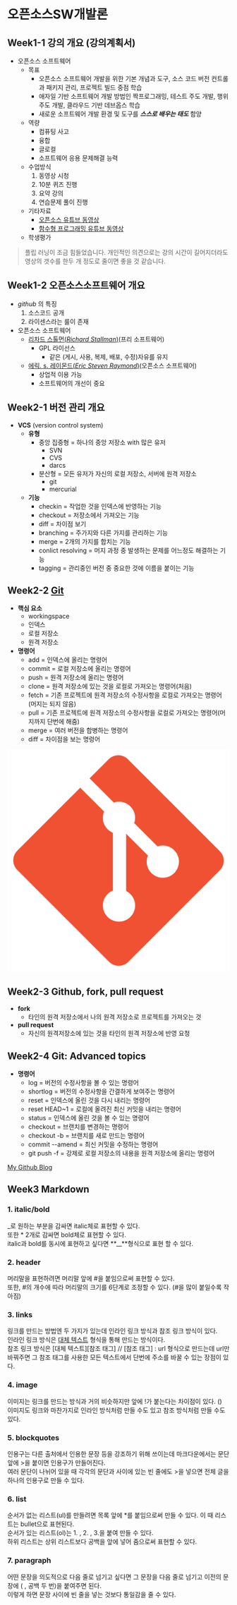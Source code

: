 
# **오픈소스SW개발론**
## Week1-1 강의 개요 (강의계획서)
* 오픈소스 소프트웨어
  * 목표
    * 오픈소스 소프트웨어 개발을 위한 기본 개념과 도구, 소스 코드 버전 컨트롤과 패키지 관리, 프로젝트 빌드 중점 학습
    * 애자일 기반 소프트웨어 개발 방법인 짝프로그래밍, 테스트 주도 개발, 행위 주도 개발, 클라우드 기반 데브옵스 학습
    * 새로운 소프트웨어 개발 환경 및 도구를 **_스스로 배우는 태도_** 함양
  * 역량
    * 컴퓨팅 사고
    * 융합
    * 글로컬
    * 소프트웨어 응용 문제해결 능력
  * 수업방식
    1. 동영상 시청
    2. 10분 퀴즈 진행
    3. 요약 강의
    4. 연습문제 풀이 진행
  * 기타자료
    * [오픈소스 유튜브 동영상](https://www.youtube.com/watch?v=WNfl_Xaqk10&list=PLhbaMvGyp999F4RqSqCoXetq8OcT1IfJW)
    * [함수형 프로그래밍 유튜브 동영상](https://www.youtube.com/watch?v=F1-YixIQ3OU&list=PLhbaMvGyp99_NphAX7k5OqcM1fXLZne8t)
  * 학생평가
>플립 러닝이 조금 힘들었습니다. 개인적인 의견으로는 강의 시간이 길어지더라도 영상의 갯수를 한두 개 정도로 줄이면 좋을 것 같습니다.

## Week1-2 오픈소스소프트웨어 개요  
*  _github_ 의 특징
   1. 소스코드 공개
   2. 라이센스라는 룰이 존재  
* 오픈소스 소프트웨어
   * [리차드 스톨먼(_Richard Stallman_)](https://ko.wikipedia.org/wiki/%EB%A6%AC%EC%B2%98%EB%93%9C_%EC%8A%A4%ED%86%A8%EB%A8%BC)(프리 소프트웨어)
      * GPL 라이선스
         *  같은 (게시, 사용, 복제, 배포, 수정)자유를 유지
   * [에릭. s. 레이몬드(_Eric Steven Raymond_)](https://ko.wikipedia.org/wiki/%EC%97%90%EB%A6%AD_%EB%A0%88%EC%9D%B4%EB%A8%BC%EB%93%9C)(오픈소스 소프트웨어) 
      * 상업적 이용 가능
      * 소프트웨어의 개선이 중요


## Week2-1 버전 관리 개요
 * **VCS** (version control system)  
   * **유형**  
     * 중앙 집중형 = 하나의 중앙 저장소 with 많은 유저  
        * SVN  
        * CVS  
        * darcs  
     * 분산형 = 모든 유저가 자신의 로컬 저장소, 서버에 원격 저장소
        * git  
        * mercurial   
   * **기능**
     * checkin = 작업한 것을 인덱스에 반영하는 기능  
     * checkout = 저장소에서 가져오는 기능  
     * diff = 차이점 보기  
     * branching = 주가지와 다른 가지를 관리하는 기능  
     * merge = 2개의 가지를 합치는 기능  
     * conlict resolving = 머지 과정 중 발생하는 문제를 어느정도 해결하는 기능  
     * tagging = 관리중인 버전 중 중요한 것에 이름을 붙이는 기능  
## Week2-2 [Git](https://github.com/)
 * **핵심 요소**
    * workingspace  
    * 인덱스  
    * 로컬 저장소  
    * 원격 저장소  
 * **명령어**
    * add = 인덱스에 올리는 명령어  
    * commit = 로컬 저장소에 올리는 명령어  
    * push = 원격 저장소에 올리는 명령어  
    * clone = 원격 저장소에 있는 것을 로컬로 가져오는 명령어(처음)  
    * fetch = 기존 프로젝트에 원격 저장소의 수정사항을 로컬로 가져오는 명령어(머지는 되지 않음)  
    *  pull = 기존 프로젝트에 원격 저장소의 수정사항을 로컬로 가져오는 명령어(머지까지 단번에 해줌)  
    * merge = 여러 버전을 합병하는 명령어  
    * diff = 차이점을 보는 명령어 
   
  ![Image](git.png)
## Week2-3 Github, fork, pull request
 * **fork**
   * 타인의 원격 저장소에서 나의 원격 저장소로 프로젝트를 가져오는 것
 * **pull request**
   * 자신의 원격저장소에 있는 것을 타인의 원격 저장소에 반영 요청
## Week2-4 Git: Advanced topics
 * **명령어**
   * log = 버전의 수정사항을 볼 수 있는 명령어
   * shortlog = 버전의 수정사항을 간결하게 보여주는 명령어
   * reset = 인덱스에 올린 것을 다시 내리는 명령어
   * reset HEAD~1 = 로컬에 올려진 최신 커밋을 내리는 명령어
   * status =  인덱스에 올린 것을 볼 수 있는 명령어
   * checkout = 브랜치를 변경하는 명령어
   * checkout -b = 브랜치를 새로 만드는 명령어
   * commit --amend = 최신 커밋을 수정하는 명령어
   * git push -f = 강제로 로컬 저장소의 내용을 원격 저장소에 올리는 명령어
  
  [My Github Blog](https://github.com/horangahor)
## Week3 Markdown  
### 1. italic/bold  
_로 원하는 부분을 감싸면 italic체로 표현할 수 있다.  
 또한 * 2개로 감싸면 bold체로 표현할 수 있다.  
  italic과 bold를 동시에 표현하고 싶다면 **__**형식으로 표현 할 수 있다.

### 2. header  
머리말을 표현하려면 머리말 앞에 #을 붙임으로써 표현할 수 있다.  
또한, #의 개수에 따라 머리말의 크기를 6단계로 조정할 수 있다. (#을 많이 붙일수록 작아짐)

### 3. links  
링크를 만드는 방법엔 두 가지가 있는데 인라인 링크 방식과 참조 링크 방식이 있다.  
인라인 링크 방식은 [대체 텍스트](url) 형식을 통해 만드는 방식이다.  
참조 링크 방식은 [대체 텍스트][참조 태그] // [참조 태그] : url 형식으로 만드는데 url만 바꿔주면 그 참조 태그를 사용한 모든 텍스트에서 단번에 주소를 바꿀 수 있는 장점이 있다.

### 4. image  
이미지는 링크를 만드는 방식과 거의 비슷하지만 앞에 !가 붙는다는 차이점이 있다. (![]())  
이미지도 링크와 마찬가지로 인라인 방식처럼 만들 수도 있고 참조 방식처럼 만들 수도 있다.

### 5. blockquotes  
인용구는 다른 출처에서 인용한 문장 등을 강조하기 위해 쓰이는데 마크다운에서는 문단 앞에 >을 붙이면 인용구가 만들어진다.  
여러 문단이 나뉘어 있을 때 각각의 문단과 사이에 있는 빈 줄에도 >을 넣으면 전체 글을 하나의 인용구로 만들 수 있다.

### 6. list
순서가 없는 리스트(ul)를 만들려면 목록 앞에 *를 붙임으로써 만들 수 있다. 이 때 리스트는 bullet으로 표현된다.  
순서가 있는 리스트(ol)는 1. , 2. , 3.을 붙여 만들 수 있다.  
하위 리스트는 상위 리스트보다 공백을 앞에 넣어 줌으로써 표현할 수 있다.  

### 7. paragraph
어떤 문장을 의도적으로 다음 줄로 넘기고 싶다면 그 문장을 다음 줄로 넘기고 이전의 문장에 (  , 공백 두 번)을 붙여주면 된다.  
이렇게 하면 문장 사이에 빈 줄을 넣는 것보다 통일감을 줄 수 있다.